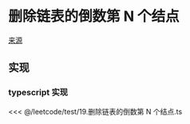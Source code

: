# 删除链表的倒数第 N 个结点
[来源](https://leetcode.cn/problems/remove-nth-node-from-end-of-list/)

## 实现

### typescript 实现

<<< @/leetcode/test/19.删除链表的倒数第 N 个结点.ts

